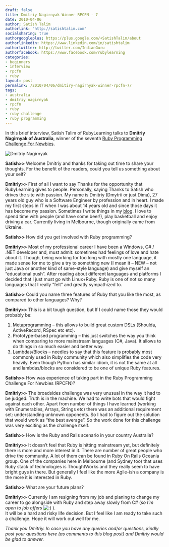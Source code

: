```yaml
---
draft: false
title: Dmitriy Nagirnyak Winner RPCFN - 7
date: 2010-04-06
author: Satish Talim
authorlink: "http://satishtalim.com"
socialsharing: true
authorgoogleplus: https://plus.google.com/+SatishTalim/about
authorlinkedin: https://www.linkedin.com/in/satishtalim
authortwitter: http://twitter.com/IndianGuru
authorfacebook: https://www.facebook.com/rubylearning
categories:
- beginners
- interview
- rpcfn
- ruby
layout: post
permalink: /2010/04/06/dmitiry-nagirnyak-winner-rpcfn-7/
tags:
- australia
- dmitriy nagirnyak
- rpcfn
- ruby
- ruby challenge
- ruby programming
---
```

In this brief interview, Satish Talim of RubyLearning talks to **Dmitriy
Nagirnyak of Australia**, winner of the seventh [Ruby Programming
Challenge For
Newbies](http://rubylearning.com/blog/2010/02/23/rpcfn-broadsides-7/).<!--more-->

![Dmitriy
Nagirnyak](http://www.rubylearning.com/images/DmitiryNagirnyak.jpg "Dmitriy Nagirnyak")

**Satish\>\>** Welcome Dmitriy and thanks for taking out time to share
your thoughts. For the benefit of the readers, could you tell us
something about your self?

**Dmitriy\>\>** First of all I want to say Thanks for the opportunity
that RubyLearning gives to people. Personally, saying Thanks to Satish
who drives the site with passion. My name is Dmitriy (Dmytrii or just
Dima), 27 years old guy who is a Software Engineer by profession and in
heart. I made my first steps in IT when I was about 14 years old and
since those days it has become my passion. Sometimes I write things in
my [blog](http://dnagir.blogspot.com/). I love to spend time with people
(and have some beer!), play basketball and enjoy driving a car.
Currently living in Melbourne, though originally came from Ukraine.

**Satish\>\>** How did you get involved with Ruby programming?

**Dmitriy\>\>** Most of my professional career I have been a Windows,
C\# / .NET developer and, must admit: sometimes had feelings of love and
hate about it. Though, being working for too long with mostly one
language, it made sense for me to give a try to something new (I mean it
– NEW – not just Java or another kind of same-style language) and give
myself an “educational push”. After reading about different languages
and platforms I decided that I just must go with Linux+Ruby. Ruby is one
of not so many languages that I really “felt” and greatly sympathized
to.

**Satish\>\>** Could you name three features of Ruby that you like the
most, as compared to other languages? Why?

**Dmitriy\>\>** This is a bit tough question, but If I could name those
they would probably be:

1.  Metaprogramming – this allows to build great custom DSLs (Shoulda,
    ActiveRecord, RSpec etc etc).
2.  Prototype-based programming – this just switches the way you think
    when comparing to more mainstream languages (C\#, Java). It allows
    to do things in so much easier and better way.
3.  Lambdas/Blocks – needles to say that this feature is probably most
    commonly used in Ruby community which also simplifies the code very
    heavily. Even though Python has similar idiom, it is not the same at
    all and lambdas/blocks are considered to be one of unique Ruby
    features.

**Satish\>\>** How was experience of taking part in the Ruby Programming
Challenge For Newbies (RPCFN)?

**Dmitriy\>\>** The broadsides challenge was very unusual in the way it
had to be judged: Truth is in the machine. We had to write bots that
would fight against each other. Apart from number of things I have
learned (working with Enumerables, Arrays, Strings etc) there was an
additional requirement set: understanding unknown opponents. So I had to
figure out the solution that would work as “the best average”. So the
work done for this challenge was very exciting as the challenge itself.

**Satish\>\>** How is the Ruby and Rails scenario in your country
Australia?

**Dmitriy\>\>** It doesn’t feel that Ruby is hitting mainstream yet, but
definitely there is more and more interest in it. There are number of
great people who drive the community. A lot of them can be found in Ruby
On Rails Oceania group. One of the companies here in Melbourne (and
Sydney too) that uses Ruby stack of technologies is ThoughtWorks and
they really seem to have bright guys in there. But generally I feel like
the more Agile-ish a company is the more it is interested in Ruby.

**Satish\>\>** What are your future plans?

**Dmitriy\>\>** Currently I am resigning from my job and planing to
change my career to go alongside with Ruby and step away slowly from C\#
(*so I’m open to job offers*
![:)](http://rubylearning.com/blog/wp-includes/images/smilies/icon_smile.gif)
).\
 It will be a hard and risky life decision. But I feel like I am ready
to take such a challenge. Hope it will work out well for me.

*Thank you Dmitriy. In case you have any queries and/or questions,
kindly post your questions here (as comments to this blog post) and
Dmitriy would be glad to answer.*
